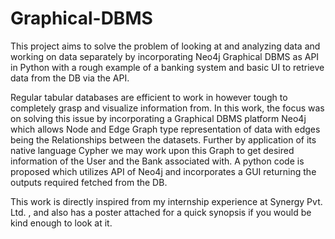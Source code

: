 # Graphical-DBMS
This project aims to solve the problem of looking at and analyzing data and working on data separately by incorporating Neo4j Graphical DBMS as API in Python with a rough example of a banking system and basic UI to retrieve data from the DB via the API.

Regular tabular databases are efficient to work in however tough to completely grasp and visualize information from. In this work, the focus was on solving this issue by incorporating a Graphical DBMS platform Neo4j which allows Node and Edge Graph type representation of data with edges being the Relationships between the datasets. Further by application of its native language Cypher we may work upon this Graph to get desired information of the User and the Bank associated with. A python code is proposed which utilizes API of Neo4j and incorporates a  GUI returning the outputs required fetched from the DB.

This work is directly inspired from my internship experience at Synergy Pvt. Ltd. , and also has a poster attached for a quick synopsis if you would be kind enough to look at it. 
